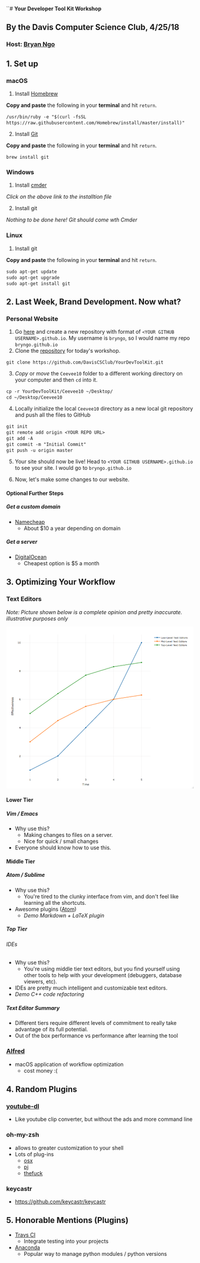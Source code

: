 ``# **Your Developer Tool Kit Workshop**
## By the Davis Computer Science Club, 4/25/18
### Host: [Bryan Ngo](http://bryngo.me)

## 1. Set up
### macOS
1. Install [Homebrew](https://brew.sh)

**Copy and paste** the following in your **terminal** and hit `return`.

```
/usr/bin/ruby -e "$(curl -fsSL https://raw.githubusercontent.com/Homebrew/install/master/install)"
```

2. Install [Git](https://github.com/git/git)

**Copy and paste** the following in your **terminal** and hit `return`.

```
brew install git
```

### Windows
1. Install [cmder](http://cmder.net)

*Click on the above link to the installtion file*

2. Install git

*Nothing to be done here! Git should come wth Cmder*

### Linux
1. Install git

**Copy and paste** the following in your **terminal** and hit `return`.

```
sudo apt-get update
sudo apt-get upgrade
sudo apt-get install git
```


## 2. Last Week, Brand Development. Now what?
### Personal Website
1. Go [here](https://github.com/new) and create a new repository with format of
`<YOUR GITHUB USERNAME>.github.io`. My username is `bryngo`, so I would name my repo
`bryngo.github.io`
2. Clone the [repository](https://github.com/DavisCSClub/YourDevToolKit) for
today's workshop.

```
git clone https://github.com/DavisCSClub/YourDevToolKit.git
```

3. *Copy* or *move* the `Ceevee10` folder to a different working directory on
your computer and then `cd` into it.

```
cp -r YourDevToolKit/Ceevee10 ~/Desktop/
cd ~/Desktop/Ceevee10
```

4. Locally initialize the local `Ceevee10` directory as a new local git repository and
push all the files to GitHub

```
git init
git remote add origin <YOUR REPO URL>
git add -A
git commit -m "Initial Commit"
git push -u origin master
```

5. Your site should now be live! Head to `<YOUR GITHUB USERNAME>.github.io` to
see your site. I would go to `bryngo.github.io`

6. Now, let's make some changes to our website.

#### Optional Further Steps
##### Get a custom domain
- [Namecheap](https://www.namecheap.com)
  - About $10 a year depending on domain
##### Get a server
- [DigitalOcean](http://digitalocean.com)
  - Cheapest option is $5 a month

## 3. Optimizing Your Workflow
### Text Editors

*Note: Picture shown below is a complete opinion and pretty inaccurate.
illustrative purposes only*

![Text Editor Effectivess](./images/Rplot.png)

#### Lower Tier
##### Vim / Emacs
- Why use this?
  - Making changes to files on a server.
  - Nice for quick / small changes
- Everyone should know how to use this.

#### Middle Tier
##### Atom / Sublime
- Why use this?
  - You're tired to the clunky interface from vim, and don't feel like learning
  all the shortcuts.
- Awesome plugins ([Atom](https://atom.io))
  - *Demo Markdown + LaTeX plugin*

##### Top Tier
###### IDEs
- Why use this?
  - You're using middle tier text editors, but you find yourself using other
  tools to help with your development (debuggers, database viewers, etc).
- IDEs are pretty much intelligent and customizable text editors.
- *Demo C++ code refactoring*

##### Text Editor Summary
- Different tiers require different levels of commitment to really take
advantage of its full potential.
- Out of the box performance vs performance after learning the tool

### [Alfred](https://www.alfredapp.com)
- macOS application of workflow optimization
  - cost money :(

## 4. Random Plugins
### [youtube-dl](https://github.com/rg3/youtube-dl)
- Like youtube clip converter, but without the ads and more command line

### oh-my-zsh
- allows to greater customization to your shell
- Lots of plug-ins
  - [osx](https://github.com/robbyrussell/oh-my-zsh/tree/master/plugins/osx)
  - [pj](https://github.com/robbyrussell/oh-my-zsh/tree/master/plugins/pj)
  - [thefuck](https://github.com/robbyrussell/oh-my-zsh/tree/master/plugins/thefuck)


### keycastr
- https://github.com/keycastr/keycastr

## 5. Honorable Mentions (Plugins)
- [Travs CI](https://travis-ci.org)
  - Integrate testing into your projects
- [Anaconda](https://www.anaconda.com/download/#macos)
  - Popular way to manage python modules / python versions
